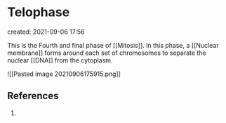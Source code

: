 # Telophase
created: 2021-09-06 17:56

This is the Fourth and final phase of [[Mitosis]]. In this phase, a [[Nuclear membrane]] forms around each set of chromosomes to separate the nuclear [[DNA]] from the cytoplasm.

![[Pasted image 20210906175915.png]]

## References
1. 